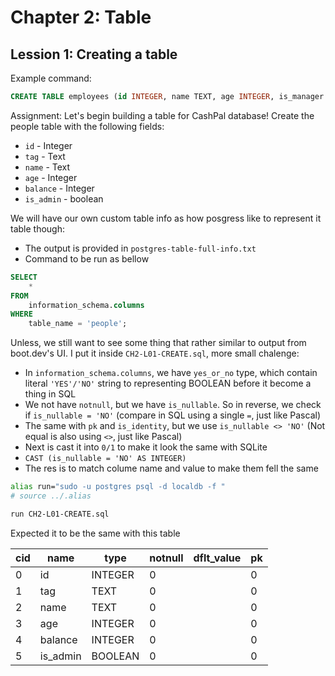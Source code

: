# Chapter 2: Table

## Lession 1: Creating a table

Example command:

```sql
CREATE TABLE employees (id INTEGER, name TEXT, age INTEGER, is_manager BOOLEAN, salary INTEGER);
```

Assignment: Let's begin building a table for CashPal database! Create the people table with the following fields:

- `id` - Integer
- `tag` - Text
- `name` - Text
- `age` - Integer
- `balance` - Integer
- `is_admin` - boolean

We will have our own custom table info as how posgress like to represent it table though:

- The output is provided in `postgres-table-full-info.txt`
- Command to be run as bellow

```sql
SELECT
    *
FROM
    information_schema.columns
WHERE
    table_name = 'people';
```

Unless, we still want to see some thing that rather similar to output from boot.dev's UI. I put it inside `CH2-L01-CREATE.sql`, more small chalenge:

- In `information_schema.columns`, we have `yes_or_no` type, which contain literal `'YES'/'NO'` string to representing BOOLEAN before it become a thing in SQL
- We not have `notnull`, but we have `is_nullable`. So in reverse, we check if `is_nullable = 'NO'` (compare in SQL using a single `=`, just like Pascal)
- The same with `pk` and `is_identity`, but we use `is_nullable <> 'NO'` (Not equal is also using `<>`, just like Pascal)
- Next is cast it into `0/1` to make it look the same with SQLite
- `CAST (is_nullable = 'NO' AS INTEGER)`
- The res is to match colume name and value to make them fell the same

```sh
alias run="sudo -u postgres psql -d localdb -f "
# source ../.alias

run CH2-L01-CREATE.sql
```

Expected it to be the same with this table

| cid | name     | type    | notnull | dflt_value | pk  |
| --- | -------- | ------- | ------- | ---------- | --- |
| 0   | id       | INTEGER | 0       |            | 0   |
| 1   | tag      | TEXT    | 0       |            | 0   |
| 2   | name     | TEXT    | 0       |            | 0   |
| 3   | age      | INTEGER | 0       |            | 0   |
| 4   | balance  | INTEGER | 0       |            | 0   |
| 5   | is_admin | BOOLEAN | 0       |            | 0   |
